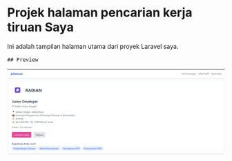 # Projek halaman pencarian kerja tiruan Saya

Ini adalah tampilan halaman utama dari proyek Laravel saya.

    ## Preview
<div align="center">

![preview img](/preview.png)

</div>
